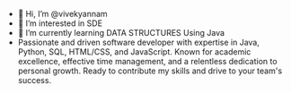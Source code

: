 - 👋 Hi, I’m @vivekyannam
- 👀 I’m interested in SDE
- 🌱 I’m currently learning DATA STRUCTURES Using Java
- Passionate and driven software developer with expertise in Java, Python, SQL, HTML/CSS, and JavaScript. Known for academic excellence, effective time management, and a relentless dedication to personal growth. 
  Ready to contribute my skills and drive to your team's success.

<!---
vivekyannam/vivekyannam is a ✨ special ✨ repository because its `README.md` (this file) appears on your GitHub profile.
You can click the Preview link to take a look at your changes.
--->
